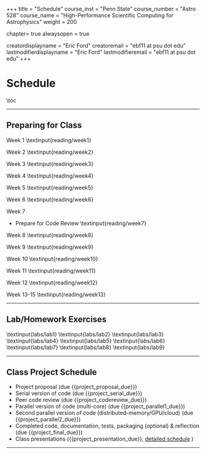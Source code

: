 +++
title = "Schedule"
course_inst = "Penn State"
course_number = "Astro 528"
course_name = "High-Performance Scientific Computing for Astrophysics"
weight = 200

chapter= true
alwaysopen = true

creatordisplayname = "Eric Ford"
creatoremail = "ebf11 at psu dot edu"
lastmodifierdisplayname = "Eric Ford"
lastmodifieremail = "ebf11 at psu dot edu"
+++

# Schedule 
\toc

---
## Preparing for Class
Week 1
\textinput{reading/week1}

Week 2
\textinput{reading/week2}

Week 3
\textinput{reading/week3}

Week 4
\textinput{reading/week4}

Week 5
\textinput{reading/week5}

Week 6
\textinput{reading/week6}

Week 7
- Prepare for Code Review
\textinput{reading/week7}

Week 8
\textinput{reading/week8}

Week 9
\textinput{reading/week9}

Week 10
\textinput{reading/week10}

Week 11
\textinput{reading/week11}

Week 12
\textinput{reading/week12}

Week 13-15
\textinput{reading/week13}

---

## Lab/Homework Exercises
\textinput{labs/lab1}
\textinput{labs/lab2}
\textinput{labs/lab3}
\textinput{labs/lab4}
\textinput{labs/lab5}
\textinput{labs/lab6}
\textinput{labs/lab7}
\textinput{labs/lab8}
\textinput{labs/lab9}

---

## Class Project Schedule
- Project proposal (due {{project_proposal_due}})
- Serial version of code (due {{project_serial_due}})
- Peer code review (due {{project_codereview_due}})
- Parallel version of code (multi-core) (due {{project_parallel1_due}})
- Second parallel version of code (distributed-memory/GPU/cloud) (due {{project_parallel2_due}})
- Completed code, documentation, tests, packaging (optional) & reflection (due {{project_final_due}})
- Class presentations ({{project_presentation_due}}, [ detailed schedule](https://github.com/PsuAstro528/PresentationsSchedule2023) )

---
